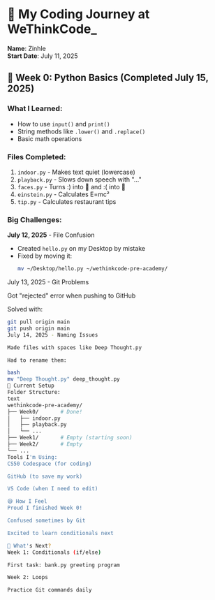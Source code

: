 # 🌱 My Coding Journey at WeThinkCode_
**Name**: Zinhle  
**Start Date**: July 11, 2025  

## 📅 Week 0: Python Basics (Completed July 15, 2025)
### What I Learned:
- How to use `input()` and `print()`
- String methods like `.lower()` and `.replace()`
- Basic math operations

### Files Completed:
1. `indoor.py` - Makes text quiet (lowercase)
2. `playback.py` - Slows down speech with "..."
3. `faces.py` - Turns :) into 🙂 and :( into 🙁
4. `einstein.py` - Calculates E=mc²
5. `tip.py` - Calculates restaurant tips

### Big Challenges:
**July 12, 2025** - File Confusion  
- Created `hello.py` on my Desktop by mistake  
- Fixed by moving it:  
  ```bash
  mv ~/Desktop/hello.py ~/wethinkcode-pre-academy/
July 13, 2025 - Git Problems

Got "rejected" error when pushing to GitHub

Solved with:
 ```bash
 git pull origin main
 git push origin main
 July 14, 2025 - Naming Issues

Made files with spaces like Deep Thought.py

Had to rename them:

bash
mv "Deep Thought.py" deep_thought.py
📂 Current Setup
Folder Structure:
text
wethinkcode-pre-academy/
├── Week0/       # Done!
│   ├── indoor.py
│   ├── playback.py
│   └── ...
├── Week1/       # Empty (starting soon)
├── Week2/       # Empty
└── ...
Tools I'm Using:
CS50 Codespace (for coding)

GitHub (to save my work)

VS Code (when I need to edit)

😅 How I Feel
Proud I finished Week 0!

Confused sometimes by Git

Excited to learn conditionals next

📝 What's Next?
Week 1: Conditionals (if/else)

First task: bank.py greeting program

Week 2: Loops

Practice Git commands daily
